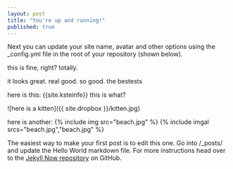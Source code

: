 ```yaml
---
layout: post
title: "You're up and running!"
published: true
---
```


Next you can update your site name, avatar and other options using the _config.yml file in the root of your repository (shown below).


this is fine, right?
totally.

it looks great.
real good.
so good.
the bestests

here is this: {{site.ksteinfe}} this is what?

![here is a kitten]({{ site.dropbox }}/kitten.jpg)

here is another:
{% include img src="beach.jpg" %}
{% include imgal srcs="beach.jpg","beach.jpg" %}

The easiest way to make your first post is to edit this one. Go into /_posts/ and update the Hello World markdown file. For more instructions head over to the [Jekyll Now repository](https://github.com/barryclark/jekyll-now) on GitHub.

